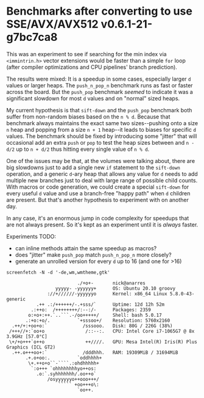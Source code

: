 # Benchmarks after converting to use SSE/AVX/AVX512 v0.6.1-21-g7bc7ca8

This was an experiment to see if searching for the min index via `<immintrin.h>`
vector extensions would be faster than a simple `for` loop (after compiler
optimizations and CPU pipelines' branch prediction).

The results were mixed: It is a speedup in some cases, especially larger `d`
values or larger heaps.  The `push_n_pop_n` benchmark runs as fast or faster
across the board.  But the `push_pop` benchmark _seemed_ to indicate it was a
significant slowdown for most `d` values and on "normal" sized heaps.

My current hypothesis is that `sift-down` and the `push_pop` benchmark both
suffer from non-random biases based on the `n % d`.  Because that benchmark
always maintains the exact same two sizes--pushing onto a size `n` heap and
popping from a size `n + 1` heap--it leads to biases for specific `d` values.
The benchmark should be fixed by introducing some "jitter" that will occasional
add an extra `push` or `pop` to test the heap sizes between and `n - d/2` up to
`n + d/2` thus hitting every single value of `n % d`.

One of the issues may be that, at the volumes were talking about, there are big
slowdowns just to add a single new `if` statement to the `sift-down` operation,
and a generic `d`-ary heap that allows any value for `d` needs to add multiple
new branches just to deal with large range of possible child counts.  With
macros or code generation, we could create a special `sift-down` for every
useful `d` value and use a branch-free "happy path" when `d` children are
present.  But that's another hypothesis to experiment with on another day.

In any case, it's an enormous jump in code complexity for speedups that are not
always present.  So it's kept as an experiment until it is _always_ faster.

Experiments TODO:
 * can inline methods attain the same speedup as macros?
 * does "jitter" make `push_pop` match `push_n_pop_n` more closely?
 * generate an unrolled version for every `d` up to 16 (and one for >16)

```
screenfetch -N -d '-de,wm,wmtheme,gtk'

                          ./+o+-       nick@anarres
                  yyyyy- -yyyyyy+      OS: Ubuntu 20.10 groovy
               ://+//////-yyyyyyo      Kernel: x86_64 Linux 5.8.0-43-generic
           .++ .:/++++++/-.+sss/`      Uptime: 12d 12h 52m
         .:++o:  /++++++++/:--:/-      Packages: 2359
        o:+o+:++.`..```.-/oo+++++/     Shell: bash 5.0.17
       .:+o:+o/.          `+sssoo+/    Resolution: 5760x2160
  .++/+:+oo+o:`             /sssooo.   Disk: 80G / 226G (38%)
 /+++//+:`oo+o               /::--:.   CPU: Intel Core i7-1065G7 @ 8x 3.9GHz [57.0°C]
 \+/+o+++`o++o               ++////.   GPU: Mesa Intel(R) Iris(R) Plus Graphics (ICL GT2)
  .++.o+++oo+:`             /dddhhh.   RAM: 19309MiB / 31694MiB
       .+.o+oo:.          `oddhhhh+
        \+.++o+o``-````.:ohdhhhhh+
         `:o+++ `ohhhhhhhhyo++os:
           .o:`.syhhhhhhh/.oo++o`
               /osyyyyyyo++ooo+++/
                   ````` +oo+++o\:
                          `oo++.
```
